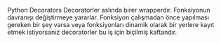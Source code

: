 Python Decorators
Decoratorler aslında birer wrapperdır.
Fonksiyonun davranışı değiştirmeye yararlar. 
Fonksiyon çalışmadan önce yapılması gereken bir şey varsa veya 
fonksiyonları dinamik olarak bir yerlere kayıt etmek istiyorsanız decoratorler bu iş için biçilmiş kaftandır.

